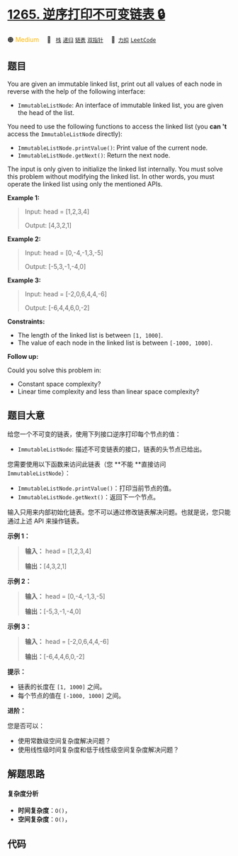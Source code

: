 # [1265. 逆序打印不可变链表 🔒](https://2xiao.github.io/leetcode-js/problem/1265.html)

🟠 <font color=#ffb800>Medium</font>&emsp; 🔖&ensp; [`栈`](/tag/stack.md) [`递归`](/tag/recursion.md) [`链表`](/tag/linked-list.md) [`双指针`](/tag/two-pointers.md)&emsp; 🔗&ensp;[`力扣`](https://leetcode.cn/problems/print-immutable-linked-list-in-reverse) [`LeetCode`](https://leetcode.com/problems/print-immutable-linked-list-in-reverse)

## 题目

You are given an immutable linked list, print out all values of each node in
reverse with the help of the following interface:

  * `ImmutableListNode`: An interface of immutable linked list, you are given the head of the list.

You need to use the following functions to access the linked list (you **can
't** access the `ImmutableListNode` directly):

  * `ImmutableListNode.printValue()`: Print value of the current node.
  * `ImmutableListNode.getNext()`: Return the next node.

The input is only given to initialize the linked list internally. You must
solve this problem without modifying the linked list. In other words, you must
operate the linked list using only the mentioned APIs.



**Example 1:**

> Input: head = [1,2,3,4]
> 
> Output: [4,3,2,1]

**Example 2:**

> Input: head = [0,-4,-1,3,-5]
> 
> Output: [-5,3,-1,-4,0]

**Example 3:**

> Input: head = [-2,0,6,4,4,-6]
> 
> Output: [-6,4,4,6,0,-2]

**Constraints:**

  * The length of the linked list is between `[1, 1000]`.
  * The value of each node in the linked list is between `[-1000, 1000]`.



**Follow up:**

Could you solve this problem in:

  * Constant space complexity?
  * Linear time complexity and less than linear space complexity?


## 题目大意

给您一个不可变的链表，使用下列接口逆序打印每个节点的值：

  * `ImmutableListNode`: 描述不可变链表的接口，链表的头节点已给出。

您需要使用以下函数来访问此链表（您 **不能  **直接访问 `ImmutableListNode`）：

  * `ImmutableListNode.printValue()`：打印当前节点的值。
  * `ImmutableListNode.getNext()`：返回下一个节点。

输入只用来内部初始化链表。您不可以通过修改链表解决问题。也就是说，您只能通过上述 API 来操作链表。



**示例 1：**

> 
> 
> 
> 
> 
> **输入：** head = [1,2,3,4]
> 
> **输出：**[4,3,2,1]
> 
> 

**示例 2：**

> 
> 
> 
> 
> 
> **输入：** head = [0,-4,-1,3,-5]
> 
> **输出：**[-5,3,-1,-4,0]
> 
> 

**示例 3：**

> 
> 
> 
> 
> 
> **输入：** head = [-2,0,6,4,4,-6]
> 
> **输出：**[-6,4,4,6,0,-2]
> 
> 



**提示：**

  * 链表的长度在 `[1, 1000]` 之间。
  * 每个节点的值在 `[-1000, 1000]` 之间。



**进阶：**

您是否可以：

  * 使用常数级空间复杂度解决问题？
  * 使用线性级时间复杂度和低于线性级空间复杂度解决问题？


## 解题思路

#### 复杂度分析

- **时间复杂度**：`O()`，
- **空间复杂度**：`O()`，

## 代码

```javascript

```